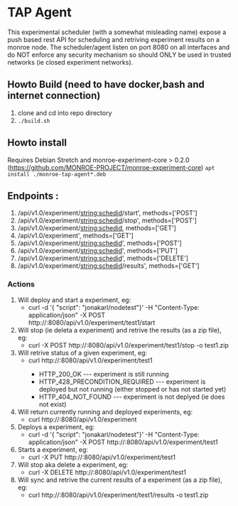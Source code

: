 # TAP Agent

This experimental scheduler (with a somewhat misleading name) expose a push based rest API for scheduling and retriving experiment results on a monroe node. 
The scheduler/agent listen on port 8080 on all interfaces and do NOT  enforce any security mechanism so should ONLY be used in trusted networks (ie closed experiment networks).


## Howto Build (need to have docker,bash and internet connection)
1. clone and cd into repo directory  
2. ```./build.sh```


## Howto install 
Requires Debian Stretch and monroe-experiment-core > 0.2.0 (https://github.com/MONROE-PROJECT/monroe-experiment-core)
```apt install ./monroe-tap-agent*.deb```

## Endpoints : 

1. /api/v1.0/experiment/<string:schedid>/start', methods=['POST']
2. /api/v1.0/experiment/<string:schedid>/stop', methods=['POST']
3. /api/v1.0/experiment/<string:schedid>, methods=['GET']
4. /api/v1.0/experiment', methods=['GET']
5. /api/v1.0/experiment/<string:schedid>', methods=['POST']
6. /api/v1.0/experiment/<string:schedid>', methods=['PUT']
7. /api/v1.0/experiment/<string:schedid>', methods=['DELETE']
8. /api/v1.0/experiment/<string:schedid>/results', methods=['GET']

### Actions
1. Will deploy and start a experiment, eg:
    * curl -d '{ "script": "jonakarl/nodetest"}' -H "Content-Type: application/json" -X POST http://<URL>:8080/api/v1.0/experiment/test1/start
2. Will stop (ie deleta a experiment) and retrive the results (as a zip file), eg: 
    * curl -X POST http://<URL>:8080/api/v1.0/experiment/test1/stop -o test1.zip
3. Will retrive status of a given experiment, eg: 
    * curl http://<URL>:8080/api/v1.0/experiment/test1
        * HTTP_200_OK --- experiment is still running 
        * HTTP_428_PRECONDITION_REQUIRED --- experiment is deployed but not running (either stopped or has not started yet)
        * HTTP_404_NOT_FOUND --- experiment is not deplyed (ie does not exist)
4. Will return currently running and deployed experiments, eg: 
    * curl http://<URL>:8080/api/v1.0/experiment
5. Deploys a experiment, eg: 
    *  curl -d '{ "script": "jonakarl/nodetest"}' -H "Content-Type: application/json" -X POST http://<URL>:8080/api/v1.0/experiment/test1
6. Starts a experiment, eg: 
    * curl -X PUT http://<URL>:8080/api/v1.0/experiment/test1
7. Will stop aka delete a experiment, eg: 
    * curl -X DELETE http://<URL>:8080/api/v1.0/experiment/test1
8. Will sync and retrive the current results of a experiment (as a zip file), eg: 
    * curl http://<URL>:8080/api/v1.0/experiment/test1/results -o test1.zip 
